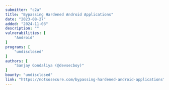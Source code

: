 ```yaml
---
submitter: "c2a"
title: "Bypassing Hardened Android Applications"
date: "2023-08-27"
added: "2024-11-03"
description: ""
vulnerabilities: [
    "Android"
]
programs: [
    "undisclosed"
]
authors: [
    "Sanjay Gondaliya (@devsecboy)"
]
bounty: "undisclosed"
link: "https://notsosecure.com/bypassing-hardened-android-applications"
---
```




